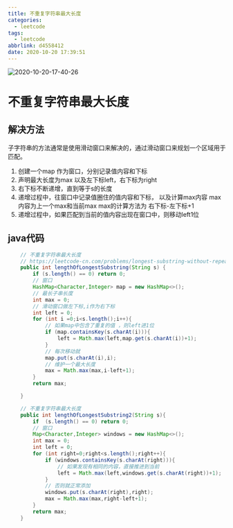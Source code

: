```yaml
---
title: 不重复字符串最大长度
categories:
  - leetcode
tags:
  - leetcode
abbrlink: d4558412
date: 2020-10-20 17:39:51
---
```


![2020-10-20-17-40-26](http://noback.upyun.com/2020-10-20-17-40-26.png)
<!-- more -->
# 不重复字符串最大长度

## 解决方法

子字符串的方法通常是使用滑动窗口来解决的，通过滑动窗口来规划一个区域用于匹配。

1. 创建一个map 作为窗口，分别记录值内容和下标
2. 声明最大长度为max 以及左下标left，右下标为right
3. 右下标不断递增，直到等于s的长度
4. 递增过程中，往窗口中记录值圈住的值内容和下标， 以及计算max内容 max内容为上一个max和当前max max的计算方法为 右下标-左下标+1
5. 递增过程中，如果匹配到当前的值内容出现在窗口中，则移动left1位

## java代码
```java
    // 不重复字符串最大长度
    // https://leetcode-cn.com/problems/longest-substring-without-repeating-characters/solution/hua-jie-suan-fa-3-wu-zhong-fu-zi-fu-de-zui-chang-z/
    public int lengthOfLongestSubstring(String s) {
        if (s.length() == 0) return 0;
        // 窗口
        HashMap<Character,Integer> map = new HashMap<>();
        // 最长子串长度
        int max = 0;
        // 滑动窗口做左下标,i作为右下标
        int left = 0;
        for (int i =0;i<s.length();i++){
            // 如果map中包含了重复的值 ，则left进1位
            if (map.containsKey(s.charAt(i))){
                left = Math.max(left,map.get(s.charAt(i))+1);
            }
            // 每次移动就
            map.put(s.charAt(i),i);
            // 维护一个最大长度
            max = Math.max(max,i-left+1);
        }
        return max;

    }

    // 不重复字符串最大长度
    public int lengthOfLongestSubstring2(String s){
        if  (s.length() == 0) return 0;
        // 窗口
        Map<Character,Integer> windows = new HashMap<>();
        int max = 0;
        int left = 0;
        for (int right=0;right<s.length();right++){
            if (windows.containsKey(s.charAt(right))){
                // 如果发现有相同的内容，直接推进到当前
                left = Math.max(left,windows.get(s.charAt(right))+1);
            }
            // 否则就正常添加
            windows.put(s.charAt(right),right);
            max = Math.max(max,right-left+1);
        }
        return max;
    }
```
